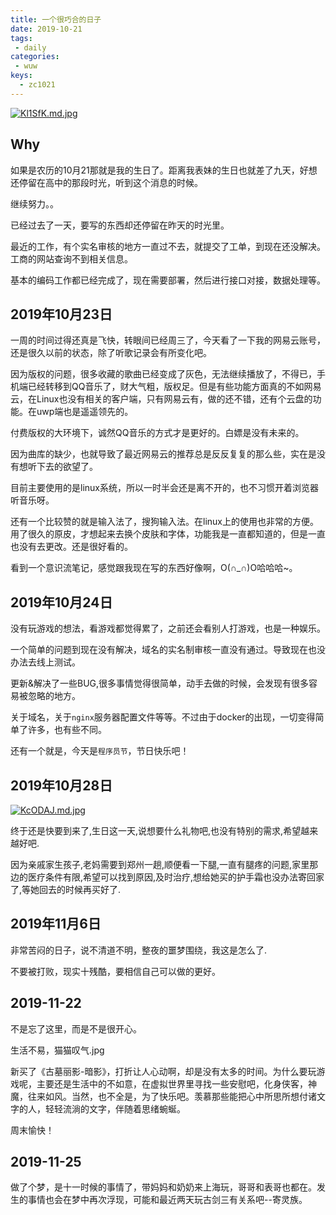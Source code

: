 ```yaml
---
title: 一个很巧合的日子
date: 2019-10-21
tags:
 - daily
categories:
 - wuw
keys:
  - zc1021
---
```


[![Kl1SfK.md.jpg](https://s2.ax1x.com/2019/10/21/Kl1SfK.md.jpg)](https://imgchr.com/i/Kl1SfK)

## Why

如果是农历的10月21那就是我的生日了。距离我表妹的生日也就差了九天，好想还停留在高中的那段时光，听到这个消息的时候。

继续努力。。

已经过去了一天，要写的东西却还停留在昨天的时光里。

最近的工作，有个实名审核的地方一直过不去，就提交了工单，到现在还没解决。工商的网站查询不到相关信息。

基本的编码工作都已经完成了，现在需要部署，然后进行接口对接，数据处理等。

## 2019年10月23日

一周的时间过得还真是飞快，转眼间已经周三了，今天看了一下我的网易云账号，还是很久以前的状态，除了听歌记录会有所变化吧。

因为版权的问题，很多收藏的歌曲已经变成了灰色，无法继续播放了，不得已，手机端已经转移到QQ音乐了，财大气粗，版权足。但是有些功能方面真的不如网易云，在Linux也没有相关的客户端，只有网易云有，做的还不错，还有个云盘的功能。在uwp端也是遥遥领先的。

付费版权的大环境下，诚然QQ音乐的方式才是更好的。白嫖是没有未来的。

因为曲库的缺少，也就导致了最近网易云的推荐总是反反复复的那么些，实在是没有想听下去的欲望了。

目前主要使用的是linux系统，所以一时半会还是离不开的，也不习惯开着浏览器听音乐呀。

还有一个比较赞的就是输入法了，搜狗输入法。在linux上的使用也非常的方便。用了很久的原皮，才想起来去换个皮肤和字体，功能我是一直都知道的，但是一直也没有去更改。还是很好看的。

看到一个意识流笔记，感觉跟我现在写的东西好像啊，O(∩_∩)O哈哈哈~。

## 2019年10月24日

没有玩游戏的想法，看游戏都觉得累了，之前还会看别人打游戏，也是一种娱乐。

一个简单的问题到现在没有解决，域名的实名制审核一直没有通过。导致现在也没办法去线上测试。

更新&解决了一些BUG,很多事情觉得很简单，动手去做的时候，会发现有很多容易被忽略的地方。

关于域名，关于`nginx`服务器配置文件等等。不过由于docker的出现，一切变得简单了许多，也有些不同。

还有一个就是，今天是`程序员节`，节日快乐吧！

## 2019年10月28日

[![KcODAJ.md.jpg](https://s2.ax1x.com/2019/10/28/KcODAJ.md.jpg)](https://imgchr.com/i/KcODAJ)

终于还是快要到来了,生日这一天,说想要什么礼物吧,也没有特别的需求,希望越来越好吧.

因为亲戚家生孩子,老妈需要到郑州一趟,顺便看一下腿,一直有腿疼的问题,家里那边的医疗条件有限,希望可以找到原因,及时治疗,想给她买的护手霜也没办法寄回家了,等她回去的时候再买好了.

## 2019年11月6日

非常苦闷的日子，说不清道不明，整夜的噩梦围绕，我这是怎么了.

不要被打败，现实十残酷，要相信自己可以做的更好。

## 2019-11-22

不是忘了这里，而是不是很开心。

生活不易，猫猫叹气.jpg

新买了《古墓丽影-暗影》，打折让人心动啊，却是没有太多的时间。为什么要玩游戏呢，主要还是生活中的不如意，在虚拟世界里寻找一些安慰吧，化身侠客，神魔，往来如风。当然，也不全是，为了快乐吧。羡慕那些能把心中所思所想付诸文字的人，轻轻流淌的文字，伴随着思绪蜿蜒。

周末愉快！

## 2019-11-25

做了个梦，是十一时候的事情了，带妈妈和奶奶来上海玩，哥哥和表哥也都在。发生的事情也会在梦中再次浮现，可能和最近两天玩古剑三有关系吧--寄灵族。
